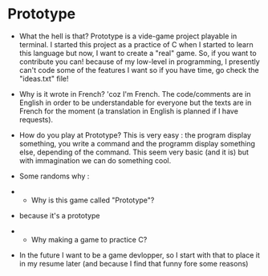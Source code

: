 # Prototype

- What the hell is that?
Prototype is a vide-game project playable in terminal. I started this project as a practice of C when I started to learn this language but now, I want to create a "real" game. So, if you want to contribute you can! because of my low-level in programming, I presently can't code some of the features I want so if you have time, go check the "ideas.txt" file!

- Why is it wrote in French?
'coz I'm French. The code/comments are in English in order to be understandable for everyone but the texts are in French for the moment (a translation in English is planned if I have requests).

- How do you play at Prototype?
This is very easy : the program display something, you write a command and the programm display something else, depending of the command. This seem very basic (and it is) but with immagination we can do something cool.

- Some randoms why :
- - Why is this game called "Prototype"?
- because it's a prototype 
- - Why making a game to practice C?
- In the future I want to be a game devlopper, so I start with that to place it in my resume later (and because I find that funny fore some reasons)

